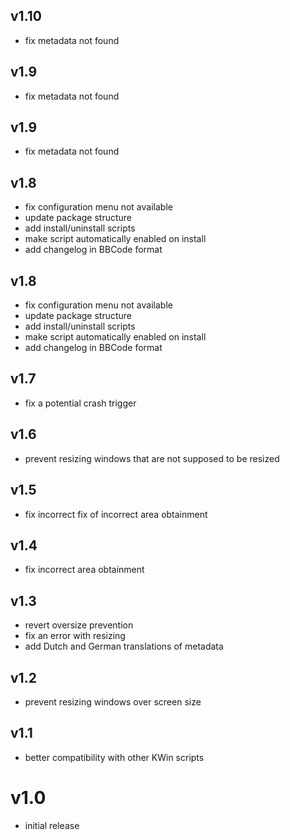 ## v1.10
- fix metadata not found

## v1.9
- fix metadata not found

## v1.9
- fix metadata not found

## v1.8
- fix configuration menu not available
- update package structure
- add install/uninstall scripts
- make script automatically enabled on install
- add changelog in BBCode format

## v1.8
- fix configuration menu not available
- update package structure
- add install/uninstall scripts
- make script automatically enabled on install
- add changelog in BBCode format

## v1.7

- fix a potential crash trigger

## v1.6

- prevent resizing windows that are not supposed to be resized

## v1.5

- fix incorrect fix of incorrect area obtainment

## v1.4

- fix incorrect area obtainment

## v1.3

- revert oversize prevention
- fix an error with resizing
- add Dutch and German translations of metadata

## v1.2

- prevent resizing windows over screen size

## v1.1

- better compatibility with other KWin scripts

# v1.0

- initial release
